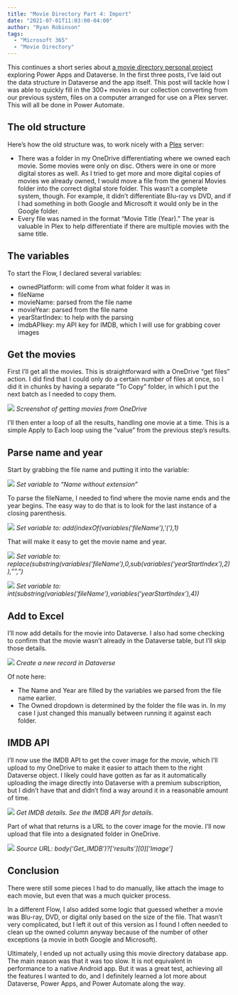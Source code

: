```yaml
---
title: "Movie Directory Part 4: Import"
date: "2021-07-01T11:03:00-04:00"
author: "Ryan Robinson"
tags:
  - "Microsoft 365"
  - "Movie Directory"
---
```


This continues a short series about [a movie directory personal project](/tags/movie-directory/) exploring Power Apps and Dataverse. In the first three posts, I’ve laid out the data structure in Dataverse and the app itself. This post will tackle how I was able to quickly fill in the 300+ movies in our collection converting from our previous system, files on a computer arranged for use on a Plex server. This will all be done in Power Automate.

## The old structure

Here’s how the old structure was, to work nicely with a [Plex](https://www.plex.tv/) server:

- There was a folder in my OneDrive differentiating where we owned each movie. Some movies were only on disc. Others were in one or more digital stores as well. As I tried to get more and more digital copies of movies we already owned, I would move a file from the general Movies folder into the correct digital store folder. This wasn’t a complete system, though. For example, it didn’t differentiate Blu-ray vs DVD, and if I had something in both Google and Microsoft it would only be in the Google folder.
- Every file was named in the format “Movie Title (Year).” The year is valuable in Plex to help differentiate if there are multiple movies with the same title.

## The variables

To start the Flow, I declared several variables:

- ownedPlatform: will come from what folder it was in
- fileName
- movieName: parsed from the file name
- movieYear: parsed from the file name
- yearStartIndex: to help with the parsing
- imdbAPIkey: my API key for IMDB, which I will use for grabbing cover images

## Get the movies

First I’ll get all the movies. This is straightforward with a OneDrive “get files” action. I did find that I could only do a certain number of files at once, so I did it in chunks by having a separate “To Copy” folder, in which I put the next batch as I needed to copy them.

![](/assets/img/2021/06/Get-Movies.png)
_Screenshot of getting movies from OneDrive_

I’ll then enter a loop of all the results, handling one movie at a time. This is a simple Apply to Each loop using the “value” from the previous step’s results.

## Parse name and year

Start by grabbing the file name and putting it into the variable:

![](/assets/img/2021/06/fileName.png)
_Set variable to “Name without extension”_

To parse the fileName, I needed to find where the movie name ends and the year begins. The easy way to do that is to look for the last instance of a closing parenthesis.

![](/assets/img/2021/06/yearStartIndex.png)
_Set variable to: add(indexOf(variables(‘fileName’),'(‘),1)_

That will make it easy to get the movie name and year.

![](/assets/img/2021/06/movieName.png)
_Set variable to: replace(substring(variables(‘fileName’),0,sub(variables(‘yearStartIndex’),2)),””,”)_

![](/assets/img/2021/06/movieYear.png)
_Set variable to: int(substring(variables(‘fileName’),variables(‘yearStartIndex’),4))_

## Add to Excel

I’ll now add details for the movie into Dataverse. I also had some checking to confirm that the movie wasn’t already in the Dataverse table, but I’ll skip those details.

![](/assets/img/2021/06/CreateMovie.png)
_Create a new record in Dataverse_

Of note here:

- The Name and Year are filled by the variables we parsed from the file name earlier.
- The Owned dropdown is determined by the folder the file was in. In my case I just changed this manually between running it against each folder.

## IMDB API

I’ll now use the IMDB API to get the cover image for the movie, which I’ll upload to my OneDrive to make it easier to attach them to the right Dataverse object. I likely could have gotten as far as it automatically uploading the image directly into Dataverse with a premium subscription, but I didn’t have that and didn’t find a way around it in a reasonable amount of time.

![](/assets/img/2021/06/IMDB-API.png)
_Get IMDB details. See the IMDB API for details._

Part of what that returns is a URL to the cover image for the movie. I’ll now upload that file into a designated folder in OneDrive.

![](/assets/img/2021/06/Upload-Cover-to-OneDrive.png)
_Source URL: body(‘Get\_IMDB’)?\[‘results’\]\[0\]\[‘Image’\]_

## Conclusion

There were still some pieces I had to do manually, like attach the image to each movie, but even that was a much quicker process.

In a different Flow, I also added some logic that guessed whether a movie was Blu-ray, DVD, or digital only based on the size of the file. That wasn’t very complicated, but I left it out of this version as I found I often needed to clean up the owned column anyway because of the number of other exceptions (a movie in both Google and Microsoft).

Ultimately, I ended up not actually using this movie directory database app. The main reason was that it was too slow. It is not equivalent in performance to a native Android app. But it was a great test, achieving all the features I wanted to do, and I definitely learned a lot more about Dataverse, Power Apps, and Power Automate along the way.

